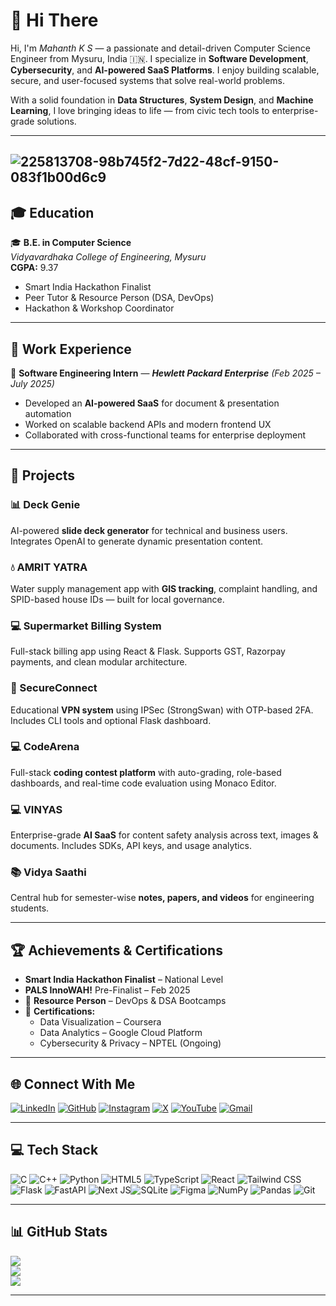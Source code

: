 # 💫 Hi There

Hi, I'm *Mahanth K S* — a passionate and detail-driven Computer Science Engineer from Mysuru, India 🇮🇳. I specialize in **Software Development**, **Cybersecurity**, and **AI-powered SaaS Platforms**. I enjoy building scalable, secure, and user-focused systems that solve real-world problems.

With a solid foundation in **Data Structures**, **System Design**, and **Machine Learning**, I love bringing ideas to life — from civic tech tools to enterprise-grade solutions.

---
![225813708-98b745f2-7d22-48cf-9150-083f1b00d6c9](https://github.com/user-attachments/assets/d20d0ba4-87b6-47c8-a45c-0a4ad79651d4)
---

## 🎓 Education

🎓 **B.E. in Computer Science**  
*Vidyavardhaka College of Engineering, Mysuru*  
**CGPA:** 9.37  
-  Smart India Hackathon Finalist  
-  Peer Tutor & Resource Person (DSA, DevOps)  
-  Hackathon & Workshop Coordinator  

---

## 💼 Work Experience

🏢 **Software Engineering Intern** — ***Hewlett Packard Enterprise*** *(Feb 2025 – July 2025)*
- Developed an **AI-powered SaaS** for document & presentation automation  
- Worked on scalable backend APIs and modern frontend UX  
- Collaborated with cross-functional teams for enterprise deployment  

---

## 🚀 Projects
### 📊 Deck Genie  
AI-powered **slide deck generator** for technical and business users. Integrates OpenAI to generate dynamic presentation content.

### 💧 AMRIT YATRA  
Water supply management app with **GIS tracking**, complaint handling, and SPID-based house IDs — built for local governance.

### 💻 Supermarket Billing System  
Full-stack billing app using React & Flask. Supports GST, Razorpay payments, and clean modular architecture.

### 🔐 SecureConnect  
Educational **VPN system** using IPSec (StrongSwan) with OTP-based 2FA. Includes CLI tools and optional Flask dashboard.

### 💻 CodeArena  
Full-stack **coding contest platform** with auto-grading, role-based dashboards, and real-time code evaluation using Monaco Editor.

### 💻 VINYAS  
Enterprise-grade **AI SaaS** for content safety analysis across text, images & documents. Includes SDKs, API keys, and usage analytics.

### 📚 Vidya Saathi  
Central hub for semester-wise **notes, papers, and videos** for engineering students.

---

## 🏆 Achievements & Certifications

-  **Smart India Hackathon Finalist** – National Level  
-  **PALS InnoWAH!** Pre-Finalist – Feb 2025  
- 🎤 **Resource Person** – DevOps & DSA Bootcamps  
- 📘 **Certifications:**
  - Data Visualization – Coursera  
  - Data Analytics – Google Cloud Platform  
  - Cybersecurity & Privacy – NPTEL (Ongoing)

---

## 🌐 Connect With Me

[![LinkedIn](https://img.shields.io/badge/LinkedIn-%230077B5.svg?style=flat&logo=linkedin&logoColor=white)](https://linkedin.com/in/mahanth-k-s-73b696254)  [![GitHub](https://img.shields.io/badge/GitHub-%23121011.svg?style=flat&logo=github&logoColor=white)](https://github.com/mahi0331)  [![Instagram](https://img.shields.io/badge/Instagram-%23E4405F.svg?style=flat&logo=instagram&logoColor=white)](https://instagram.com/mahi_mahanth_03)  [![X](https://img.shields.io/badge/X-black.svg?style=flat&logo=X&logoColor=white)](https://x.com/MahanthKS03)  [![YouTube](https://img.shields.io/badge/YouTube-%23FF0000.svg?style=flat&logo=YouTube&logoColor=white)](https://youtube.com/@MahanthKS-z2y)  [![Gmail](https://img.shields.io/badge/Email-D14836?style=flat&logo=gmail&logoColor=white)](mailto:mahanthks03@gmail.com)  

---

## 💻 Tech Stack

![C](https://img.shields.io/badge/c-%2300599C.svg?style=for-the-badge&logo=c&logoColor=white)  ![C++](https://img.shields.io/badge/c++-%2300599C.svg?style=for-the-badge&logo=c%2B%2B&logoColor=white)  ![Python](https://img.shields.io/badge/python-%233776AB.svg?style=for-the-badge&logo=python&logoColor=white)  ![HTML5](https://img.shields.io/badge/html5-%23E34F26.svg?style=for-the-badge&logo=html5&logoColor=white)  ![TypeScript](https://img.shields.io/badge/typescript-%23007ACC.svg?style=for-the-badge&logo=typescript&logoColor=white)  ![React](https://img.shields.io/badge/react-%2320232a.svg?style=for-the-badge&logo=react&logoColor=61DAFB)  ![Tailwind CSS](https://img.shields.io/badge/tailwindcss-%2338B2AC.svg?style=for-the-badge&logo=tailwind-css&logoColor=white)  ![Flask](https://img.shields.io/badge/flask-%23000.svg?style=for-the-badge&logo=flask&logoColor=white)  ![FastAPI](https://img.shields.io/badge/fastapi-005571?style=for-the-badge&logo=fastapi)  ![Next JS](https://img.shields.io/badge/next-black?style=for-the-badge&logo=next.js&logoColor=white)![SQLite](https://img.shields.io/badge/sqlite-%2307405e.svg?style=for-the-badge&logo=sqlite&logoColor=white)  ![Figma](https://img.shields.io/badge/figma-%23F24E1E.svg?style=for-the-badge&logo=figma&logoColor=white)  ![NumPy](https://img.shields.io/badge/numpy-%23013243.svg?style=for-the-badge&logo=numpy&logoColor=white)  ![Pandas](https://img.shields.io/badge/pandas-%23150458.svg?style=for-the-badge&logo=pandas&logoColor=white)  ![Git](https://img.shields.io/badge/git-%23F05033.svg?style=for-the-badge&logo=git&logoColor=white)

---

## 📊 GitHub Stats

![](https://github-readme-stats.vercel.app/api?username=mahi0331&theme=dark&hide_border=false&include_all_commits=true&count_private=true)  
![](https://nirzak-streak-stats.vercel.app/?user=mahi0331&theme=dark&hide_border=false)  
![](https://github-readme-stats.vercel.app/api/top-langs/?username=mahi0331&theme=dark&hide_border=false&layout=compact)

---

<!-- Powered by GPRM: https://gprm.itsvg.in -->
